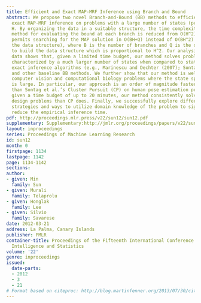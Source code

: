 ```yaml
---
title: Efficient and Exact MAP-MRF Inference using Branch and Bound
abstract: We propose two novel Branch-and-Bound (BB) methods to efficiently solve
  exact MAP-MRF inference on problems with a large number of states (per variable)
  H. By organizing the data in a suitable structure, the time complexity of our best
  method for evaluating the bound at each branch is reduced from O(H^2) to O(H). This
  permits searching for the MAP solution in O(BH+Q) instead of O(BH^2) (without using
  the data structure), where B is the number of branches and Q is the one-time cost
  to build the data structure which is proportional to H^2. Our analysis on synthetic
  data shows that, given a limited time budget, our method solves problems that are
  characterized by a much larger number of states when compared to state-of-the-art
  exact inference algorithms (e.g., Marinescu and Dechter (2007); Sontag et al. (2008))
  and other baseline BB methods. We further show that our method is well suited for
  computer vision and computational biology problems where the state space (per variable)
  is large. In particular, our approach is an order of magnitude faster on average
  than Sontag et al.’s Cluster Pursuit (CP) on human pose estimation problems. Moreover,
  given a time budget of up to 20 minutes, our method consistently solves more protein
  design problems than CP does. Finally, we successfully explore different branching
  strategies and ways to utilize domain knowledge of the problem to significantly
  reduce the empirical inference time.
pdf: http://proceedings.mlr.press/v22/sun12/sun12.pdf
supplementary: Supplementary:http://jmlr.org/proceedings/papers/v22/sun12/sun12Supple.pdf
layout: inproceedings
series: Proceedings of Machine Learning Research
id: sun12
month: 0
firstpage: 1134
lastpage: 1142
page: 1134-1142
sections: 
author:
- given: Min
  family: Sun
- given: Murali
  family: Telaprolu
- given: Honglak
  family: Lee
- given: Silvio
  family: Savarese
date: 2012-03-21
address: La Palma, Canary Islands
publisher: PMLR
container-title: Proceedings of the Fifteenth International Conference on Artificial
  Intelligence and Statistics
volume: '22'
genre: inproceedings
issued:
  date-parts:
  - 2012
  - 3
  - 21
# Format based on citeproc: http://blog.martinfenner.org/2013/07/30/citeproc-yaml-for-bibliographies/
---
```

